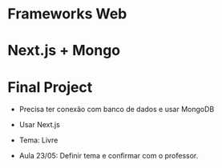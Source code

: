 # Frameworks Web

# Next.js + Mongo

# Final Project

- Precisa ter conexão com banco de dados e usar MongoDB
- Usar Next.js
- Tema: Livre

- Aula 23/05: Definir tema e confirmar com o professor.

